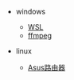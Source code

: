 <!-- markdownlint-disable first-line-h1 -->

- windows

  - [WSL](windows/wsl.md "WSL 开启及配置")
  - [ffmpeg](windows/ffmpeg.md "py+ffmpeg的使用方法")


- linux

  - [Asus路由器](windows/asus.md)
